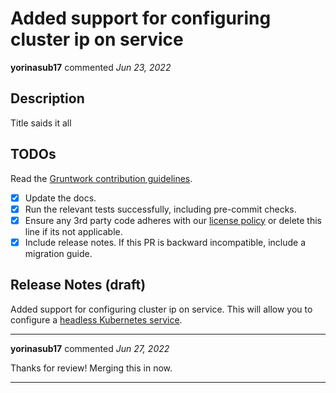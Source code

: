 # Added support for configuring cluster ip on service

**yorinasub17** commented *Jun 23, 2022*

<!-- Prepend '[WIP]' to the title if this PR is still a work-in-progress. Remove it when it is ready for review! -->

## Description

Title saids it all

<!-- Description of the changes introduced by this PR. -->

## TODOs

Read the [Gruntwork contribution guidelines](https://gruntwork.notion.site/Gruntwork-Coding-Methodology-02fdcd6e4b004e818553684760bf691e).

- [x] Update the docs.
- [x] Run the relevant tests successfully, including pre-commit checks.
- [x] Ensure any 3rd party code adheres with our [license policy](https://www.notion.so/gruntwork/Gruntwork-licenses-and-open-source-usage-policy-f7dece1f780341c7b69c1763f22b1378) or delete this line if its not applicable.
- [x] Include release notes. If this PR is backward incompatible, include a migration guide.

## Release Notes (draft)

<!-- One-line description of the PR that can be included in the final release notes. -->
Added support for configuring cluster ip on service. This will allow you to configure a [headless Kubernetes service](https://kubernetes.io/docs/concepts/services-networking/service/#headless-services).
<br />
***


**yorinasub17** commented *Jun 27, 2022*

Thanks for review! Merging this in now.
***

